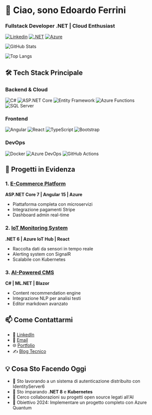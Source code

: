 # 👋 Ciao, sono Edoardo Ferrini  
### **Fullstack Developer .NET | Cloud Enthusiast**

[![Linkedin](https://img.shields.io/badge/LinkedIn-0077B5?style=for-the-badge&logo=linkedin&logoColor=white)](https://www.linkedin.com/in/edoardo-ferrini-303454a8/)
[![.NET](https://img.shields.io/badge/.NET-512BD4?style=for-the-badge&logo=dotnet&logoColor=white)]()
[![Azure](https://img.shields.io/badge/Azure-0089D6?style=for-the-badge&logo=microsoft-azure&logoColor=white)]()

![GitHub Stats](https://github-readme-stats.vercel.app/api?username=EdoardoFerrini&show_icons=true&theme=radical&hide_border=true)

![Top Langs](https://github-readme-stats.vercel.app/api/top-langs/?username=EdoardoFerrini&layout=compact&theme=radical)

## 🛠️ Tech Stack Principale

### **Backend & Cloud**
![C#](https://img.shields.io/badge/C%23-239120?style=flat&logo=c-sharp&logoColor=white)
![ASP.NET Core](https://img.shields.io/badge/ASP.NET_Core-512BD4?style=flat&logo=.net&logoColor=white)
![Entity Framework](https://img.shields.io/badge/Entity_Framework-512BD4?style=flat&logo=.net&logoColor=white)
![Azure Functions](https://img.shields.io/badge/Azure_Functions-0062AD?style=flat&logo=azure-functions&logoColor=white)
![SQL Server](https://img.shields.io/badge/SQL_Server-CC2927?style=flat&logo=microsoft-sql-server&logoColor=white)

### **Frontend**
![Angular](https://img.shields.io/badge/Angular-DD0031?style=flat&logo=angular&logoColor=white)
![React](https://img.shields.io/badge/React-61DAFB?style=flat&logo=react&logoColor=black)
![TypeScript](https://img.shields.io/badge/TypeScript-3178C6?style=flat&logo=typescript&logoColor=white)
![Bootstrap](https://img.shields.io/badge/Bootstrap-7952B3?style=flat&logo=bootstrap&logoColor=white)

### **DevOps**
![Docker](https://img.shields.io/badge/Docker-2496ED?style=flat&logo=docker&logoColor=white)
![Azure DevOps](https://img.shields.io/badge/Azure_DevOps-0078D7?style=flat&logo=azure-devops&logoColor=white)
![GitHub Actions](https://img.shields.io/badge/GitHub_Actions-2088FF?style=flat&logo=github-actions&logoColor=white)

## 🚀 Progetti in Evidenza

### 1. [E-Commerce Platform](https://github.com/tuo-repo)
**ASP.NET Core 7 | Angular 15 | Azure**
- Piattaforma completa con microservizi
- Integrazione pagamenti Stripe
- Dashboard admin real-time

### 2. [IoT Monitoring System](https://github.com/tuo-repo)
**.NET 6 | Azure IoT Hub | React**
- Raccolta dati da sensori in tempo reale
- Alerting system con SignalR
- Scalabile con Kubernetes

### 3. [AI-Powered CMS](https://github.com/tuo-repo)
**C# | ML.NET | Blazor**
- Content recommendation engine
- Integrazione NLP per analisi testi
- Editor markdown avanzato

## 📫 Come Contattarmi

- 💼 [LinkedIn](https://www.linkedin.com/in/tuo-profilo)
- 📧 [Email](mailto:tua.email@example.com)
- 🌐 [Portfolio](https://tuo-portfolio.com)
- ✍️ [Blog Tecnico](https://tuo-blog.dev)

## 💡 Cosa Sto Facendo Oggi
- 🔭 Sto lavorando a un sistema di autenticazione distribuito con IdentityServer6
- 🌱 Sto imparando **.NET 8** e **Kubernetes**
- 👯 Cerco collaborazioni su progetti open source legati all'AI
- 🚀 Obiettivo 2024: Implementare un progetto completo con Azure Quantum

